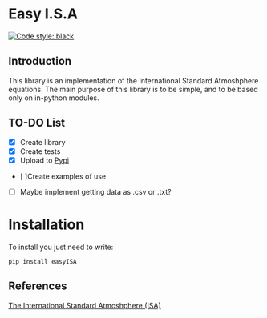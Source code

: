 # Easy I.S.A 
[![Code style: black](https://img.shields.io/badge/code%20style-black-black.svg)](https://github.com/python/black)

## Introduction

This library is an implementation of the International Standard Atmoshphere equations.
The main purpose of this library is to be simple, and to be based only on in-python modules.

## TO-DO List

* [X] Create library
* [X] Create tests
* [X] Upload to [Pypi](https://packaging.python.org/tutorials/packaging-projects/)
* [ ]Create examples of use
* [ ] Maybe implement getting data as .csv or .txt?
# Installation
To install you just need to write: 
```
pip install easyISA 
```
## References
[The International Standard Atmoshphere (ISA)](http://fisicaatmo.at.fcen.uba.ar/practicas/ISAweb.pdf)